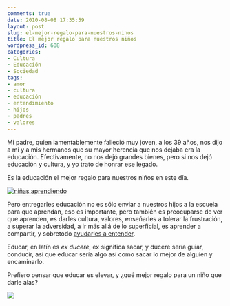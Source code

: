 ```yaml
---
comments: true
date: 2010-08-08 17:35:59
layout: post
slug: el-mejor-regalo-para-nuestros-ninos
title: El mejor regalo para nuestros niños
wordpress_id: 608
categories:
- Cultura
- Educación
- Sociedad
tags:
- amor
- cultura
- educación
- entendimiento
- hijos
- padres
- valores
---
```


Mi padre, quien lamentablemente falleció muy joven, a los 39 años, nos dijo a mi y a mis hermanos que su mayor herencia que nos dejaba era la educación. Efectivamente, no nos dejó grandes bienes, pero si nos dejó educación y cultura, y yo trato de honrar ese legado.

Es la educación el mejor regalo para nuestros niños en este día.

[![niñas aprendiendo](http://www.lnds.net/blog/wp-content/uploads/2010/08/niñas_aprendiendo-300x202.jpg)](http://www.lnds.net/blog/wp-content/uploads/2010/08/niñas_aprendiendo.jpg)

Pero entregarles educación no es sólo enviar a nuestros hijos a la escuela para que aprendan, eso es importante, pero también es preocuparse de ver que aprenden, es darles cultura, valores, enseñarles a tolerar la frustración, a superar la adversidad, a ir más allá de lo superficial, es aprender a compartir, y sobretodo [ayudarles a entender](http://www.lnds.net/blog/2010/05/inteligencia-educacion-y-entendimiento.html).

Educar, en latín es _ex ducere_, ex significa sacar, y ducere sería guiar, conducir, así que educar sería algo así como sacar lo mejor de alguien y encaminarlo.

Prefiero pensar que educar es elevar, y ¿qué mejor regalo para un niño que darle alas?

[![](http://www.lnds.net/blog/wp-content/uploads/2010/08/padre-e-hija-220x300.jpg)](http://www.lnds.net/blog/wp-content/uploads/2010/08/padre-e-hija.jpg)
